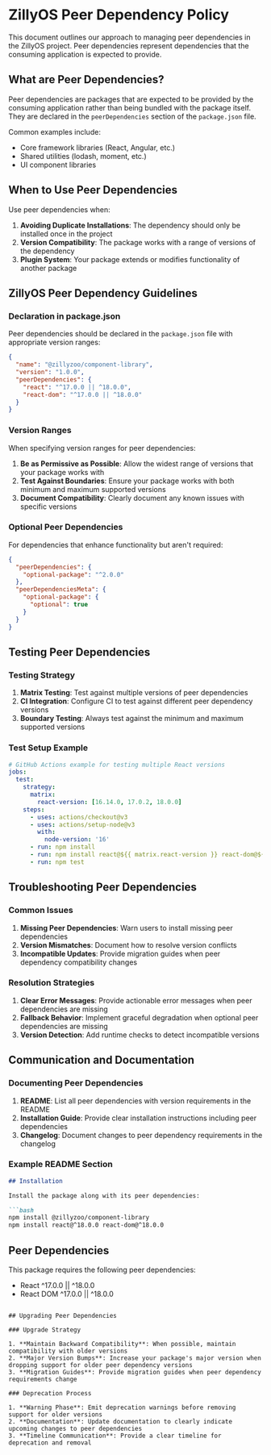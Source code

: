 # ZillyOS Peer Dependency Policy

This document outlines our approach to managing peer dependencies in the ZillyOS project. Peer dependencies represent dependencies that the consuming application is expected to provide.

## What are Peer Dependencies?

Peer dependencies are packages that are expected to be provided by the consuming application rather than being bundled with the package itself. They are declared in the `peerDependencies` section of the `package.json` file.

Common examples include:
- Core framework libraries (React, Angular, etc.)
- Shared utilities (lodash, moment, etc.)
- UI component libraries

## When to Use Peer Dependencies

Use peer dependencies when:

1. **Avoiding Duplicate Installations**: The dependency should only be installed once in the project
2. **Version Compatibility**: The package works with a range of versions of the dependency
3. **Plugin System**: Your package extends or modifies functionality of another package

## ZillyOS Peer Dependency Guidelines

### Declaration in package.json

Peer dependencies should be declared in the `package.json` file with appropriate version ranges:

```json
{
  "name": "@zillyzoo/component-library",
  "version": "1.0.0",
  "peerDependencies": {
    "react": "^17.0.0 || ^18.0.0",
    "react-dom": "^17.0.0 || ^18.0.0"
  }
}
```

### Version Ranges

When specifying version ranges for peer dependencies:

1. **Be as Permissive as Possible**: Allow the widest range of versions that your package works with
2. **Test Against Boundaries**: Ensure your package works with both minimum and maximum supported versions
3. **Document Compatibility**: Clearly document any known issues with specific versions

### Optional Peer Dependencies

For dependencies that enhance functionality but aren't required:

```json
{
  "peerDependencies": {
    "optional-package": "^2.0.0"
  },
  "peerDependenciesMeta": {
    "optional-package": {
      "optional": true
    }
  }
}
```

## Testing Peer Dependencies

### Testing Strategy

1. **Matrix Testing**: Test against multiple versions of peer dependencies
2. **CI Integration**: Configure CI to test against different peer dependency versions
3. **Boundary Testing**: Always test against the minimum and maximum supported versions

### Test Setup Example

```yml
# GitHub Actions example for testing multiple React versions
jobs:
  test:
    strategy:
      matrix:
        react-version: [16.14.0, 17.0.2, 18.0.0]
    steps:
      - uses: actions/checkout@v3
      - uses: actions/setup-node@v3
        with:
          node-version: '16'
      - run: npm install
      - run: npm install react@${{ matrix.react-version }} react-dom@${{ matrix.react-version }}
      - run: npm test
```

## Troubleshooting Peer Dependencies

### Common Issues

1. **Missing Peer Dependencies**: Warn users to install missing peer dependencies
2. **Version Mismatches**: Document how to resolve version conflicts
3. **Incompatible Updates**: Provide migration guides when peer dependency compatibility changes

### Resolution Strategies

1. **Clear Error Messages**: Provide actionable error messages when peer dependencies are missing
2. **Fallback Behavior**: Implement graceful degradation when optional peer dependencies are missing
3. **Version Detection**: Add runtime checks to detect incompatible versions

## Communication and Documentation

### Documenting Peer Dependencies

1. **README**: List all peer dependencies with version requirements in the README
2. **Installation Guide**: Provide clear installation instructions including peer dependencies
3. **Changelog**: Document changes to peer dependency requirements in the changelog

### Example README Section

```markdown
## Installation

Install the package along with its peer dependencies:

```bash
npm install @zillyzoo/component-library
npm install react@^18.0.0 react-dom@^18.0.0
```

## Peer Dependencies

This package requires the following peer dependencies:

- React ^17.0.0 || ^18.0.0
- React DOM ^17.0.0 || ^18.0.0
```

## Upgrading Peer Dependencies

### Upgrade Strategy

1. **Maintain Backward Compatibility**: When possible, maintain compatibility with older versions
2. **Major Version Bumps**: Increase your package's major version when dropping support for older peer dependency versions
3. **Migration Guides**: Provide migration guides when peer dependency requirements change

### Deprecation Process

1. **Warning Phase**: Emit deprecation warnings before removing support for older versions
2. **Documentation**: Update documentation to clearly indicate upcoming changes to peer dependencies
3. **Timeline Communication**: Provide a clear timeline for deprecation and removal 